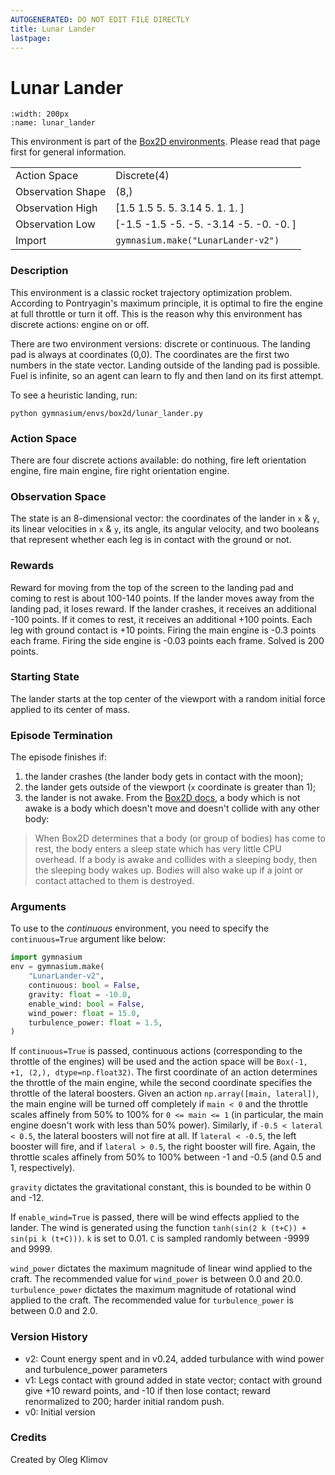 ```yaml
---
AUTOGENERATED: DO NOT EDIT FILE DIRECTLY
title: Lunar Lander
lastpage:
---
```


# Lunar Lander

```{figure} ../../_static/videos/box2d/lunar_lander.gif 
:width: 200px
:name: lunar_lander
```

This environment is part of the <a href='..'>Box2D environments</a>. Please read that page first for general information.

|   |   |
|---|---|
| Action Space | Discrete(4) |
| Observation Shape | (8,) |
| Observation High | [1.5  1.5  5.   5.   3.14 5.   1.   1.  ] |
| Observation Low | [-1.5  -1.5  -5.   -5.   -3.14 -5.   -0.   -0.  ] |
| Import | `gymnasium.make("LunarLander-v2")` | 


### Description
This environment is a classic rocket trajectory optimization problem.
According to Pontryagin's maximum principle, it is optimal to fire the
engine at full throttle or turn it off. This is the reason why this
environment has discrete actions: engine on or off.

There are two environment versions: discrete or continuous.
The landing pad is always at coordinates (0,0). The coordinates are the
first two numbers in the state vector.
Landing outside of the landing pad is possible. Fuel is infinite, so an agent
can learn to fly and then land on its first attempt.

To see a heuristic landing, run:
```
python gymnasium/envs/box2d/lunar_lander.py
```
<!-- To play yourself, run: -->
<!-- python examples/agents/keyboard_agent.py LunarLander-v2 -->

### Action Space
There are four discrete actions available: do nothing, fire left
orientation engine, fire main engine, fire right orientation engine.

### Observation Space
The state is an 8-dimensional vector: the coordinates of the lander in `x` & `y`, its linear
velocities in `x` & `y`, its angle, its angular velocity, and two booleans
that represent whether each leg is in contact with the ground or not.

### Rewards
Reward for moving from the top of the screen to the landing pad and coming
to rest is about 100-140 points.
If the lander moves away from the landing pad, it loses reward.
If the lander crashes, it receives an additional -100 points. If it comes
to rest, it receives an additional +100 points. Each leg with ground
contact is +10 points.
Firing the main engine is -0.3 points each frame. Firing the side engine
is -0.03 points each frame. Solved is 200 points.

### Starting State
The lander starts at the top center of the viewport with a random initial
force applied to its center of mass.

### Episode Termination
The episode finishes if:
1) the lander crashes (the lander body gets in contact with the moon);
2) the lander gets outside of the viewport (`x` coordinate is greater than 1);
3) the lander is not awake. From the [Box2D docs](https://box2d.org/documentation/md__d_1__git_hub_box2d_docs_dynamics.html#autotoc_md61),
    a body which is not awake is a body which doesn't move and doesn't
    collide with any other body:
> When Box2D determines that a body (or group of bodies) has come to rest,
> the body enters a sleep state which has very little CPU overhead. If a
> body is awake and collides with a sleeping body, then the sleeping body
> wakes up. Bodies will also wake up if a joint or contact attached to
> them is destroyed.

### Arguments
To use to the _continuous_ environment, you need to specify the
`continuous=True` argument like below:
```python
import gymnasium
env = gymnasium.make(
    "LunarLander-v2",
    continuous: bool = False,
    gravity: float = -10.0,
    enable_wind: bool = False,
    wind_power: float = 15.0,
    turbulence_power: float = 1.5,
)
```
If `continuous=True` is passed, continuous actions (corresponding to the throttle of the engines) will be used and the
action space will be `Box(-1, +1, (2,), dtype=np.float32)`.
The first coordinate of an action determines the throttle of the main engine, while the second
coordinate specifies the throttle of the lateral boosters.
Given an action `np.array([main, lateral])`, the main engine will be turned off completely if
`main < 0` and the throttle scales affinely from 50% to 100% for `0 <= main <= 1` (in particular, the
main engine doesn't work  with less than 50% power).
Similarly, if `-0.5 < lateral < 0.5`, the lateral boosters will not fire at all. If `lateral < -0.5`, the left
booster will fire, and if `lateral > 0.5`, the right booster will fire. Again, the throttle scales affinely
from 50% to 100% between -1 and -0.5 (and 0.5 and 1, respectively).

`gravity` dictates the gravitational constant, this is bounded to be within 0 and -12.

If `enable_wind=True` is passed, there will be wind effects applied to the lander.
The wind is generated using the function `tanh(sin(2 k (t+C)) + sin(pi k (t+C)))`.
`k` is set to 0.01.
`C` is sampled randomly between -9999 and 9999.

`wind_power` dictates the maximum magnitude of linear wind applied to the craft. The recommended value for `wind_power` is between 0.0 and 20.0.
`turbulence_power` dictates the maximum magnitude of rotational wind applied to the craft. The recommended value for `turbulence_power` is between 0.0 and 2.0.

### Version History
- v2: Count energy spent and in v0.24, added turbulance with wind power and turbulence_power parameters
- v1: Legs contact with ground added in state vector; contact with ground
    give +10 reward points, and -10 if then lose contact; reward
    renormalized to 200; harder initial random push.
- v0: Initial version

<!-- ### References -->

### Credits
Created by Oleg Klimov
